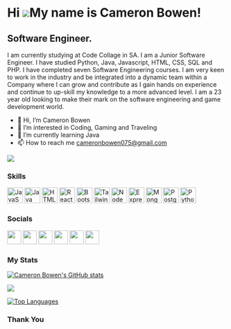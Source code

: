 Hi ![](https://user-images.githubusercontent.com/18350557/176309783-0785949b-9127-417c-8b55-ab5a4333674e.gif)My name is Cameron Bowen!
=====================================================================================================================================

Software Engineer.
------------------

I am currently studying at Code Collage in SA. I am a Junior Software Engineer. I have studied Python, Java, Javascript, HTML, CSS, SQL and PHP. 
I have completed seven Software Engineering courses. I am very keen to work in the industry and be integrated into a dynamic team within a Company 
where I can  grow and contribute as I gain hands on experience and continue to up-skill my knowledge to a more advanced level. I am a 23 year old 
looking to make their mark on the software engineering and game development world.

- 👋 Hi, I’m Cameron Bowen
- 👀 I’m interested in Coding, Gaming and Traveling
- 🌱 I’m currently learning Java
- 📫 How to reach me cameronbowen075@gmail.com

<a href="https://www.github.com/cameronbowen09" target="_blank" rel="noreferrer"><img
src="https://img.shields.io/github/followers/cameronbowen09?logo=github&style=for-the-badge&color=0891b2&labelColor=1c1917" /></a>

### Skills

<p align="left">
<a href="https://developer.mozilla.org/en-US/docs/Web/JavaScript" target="_blank" rel="noreferrer"><img src="https://raw.githubusercontent.com/danielcranney/readme-generator/main/public/icons/skills/javascript-colored.svg" width="36" height="36" alt="JavaScript" /></a>
<a href="https://www.oracle.com/java/" target="_blank" rel="noreferrer"><img src="https://raw.githubusercontent.com/danielcranney/readme-generator/main/public/icons/skills/java-colored.svg" width="36" height="36" alt="Java" /></a>
<a href="https://developer.mozilla.org/en-US/docs/Glossary/HTML5" target="_blank" rel="noreferrer"><img src="https://raw.githubusercontent.com/danielcranney/readme-generator/main/public/icons/skills/html5-colored.svg" width="36" height="36" alt="HTML5" /></a>
<a href="https://reactjs.org/" target="_blank" rel="noreferrer"><img src="https://raw.githubusercontent.com/danielcranney/readme-generator/main/public/icons/skills/react-colored.svg" width="36" height="36" alt="React" /></a>
<a href="https://getbootstrap.com/" target="_blank" rel="noreferrer"><img src="https://raw.githubusercontent.com/danielcranney/readme-generator/main/public/icons/skills/bootstrap-colored.svg" width="36" height="36" alt="Bootstrap" /></a>
<a href="https://tailwindcss.com/" target="_blank" rel="noreferrer"><img src="https://raw.githubusercontent.com/danielcranney/readme-generator/main/public/icons/skills/tailwindcss-colored.svg" width="36" height="36" alt="TailwindCSS" /></a>
<a href="https://nodejs.org/en/" target="_blank" rel="noreferrer"><img src="https://raw.githubusercontent.com/danielcranney/readme-generator/main/public/icons/skills/nodejs-colored.svg" width="36" height="36" alt="NodeJS" /></a>
<a href="https://expressjs.com/" target="_blank" rel="noreferrer"><img src="https://raw.githubusercontent.com/danielcranney/readme-generator/main/public/icons/skills/express-colored.svg" width="36" height="36" alt="Express" /></a>
<a href="https://www.mongodb.com/" target="_blank" rel="noreferrer"><img src="https://raw.githubusercontent.com/danielcranney/readme-generator/main/public/icons/skills/mongodb-colored.svg" width="36" height="36" alt="MongoDB" /></a>
<a href="https://www.postgresql.org/" target="_blank" rel="noreferrer"><img src="https://raw.githubusercontent.com/danielcranney/readme-generator/main/public/icons/skills/postgresql-colored.svg" width="36" height="36" alt="PostgreSQL" /></a>
<a href="https://www.python.org/" target="_blank" rel="noreferrer"><img src="https://raw.githubusercontent.com/danielcranney/readme-generator/main/public/icons/skills/python-colored.svg" width="36" height="36" alt="Python" /></a>
</p>
</p>



### Socials

<p align="left"> <a href="https://discord.com/users/Cameron Bowen" target="_blank" rel="noreferrer"><img src="https://raw.githubusercontent.com/danielcranney/readme-generator/main/public/icons/socials/discord.svg" width="32" height="32" /></a> <a href="https://www.facebook.com/Cameron Bowen" target="_blank" rel="noreferrer"><img src="https://raw.githubusercontent.com/danielcranney/readme-generator/main/public/icons/socials/facebook.svg" width="32" height="32" /></a> <a href="https://www.github.com/Cameron Bowen" target="_blank" rel="noreferrer"><img src="https://raw.githubusercontent.com/danielcranney/readme-generator/main/public/icons/socials/github.svg" width="32" height="32" /></a> <a href="http://www.instagram.com/Cameron Bowen" target="_blank" rel="noreferrer"><img src="https://raw.githubusercontent.com/danielcranney/readme-generator/main/public/icons/socials/instagram.svg" width="32" height="32" /></a> <a href="https://www.linkedin.com/in/Cameron Bowenn" target="_blank" rel="noreferrer"><img src="https://raw.githubusercontent.com/danielcranney/readme-generator/main/public/icons/socials/linkedin.svg" width="32" height="32" /></a> <a href="https://www.youtube.com/c/Cameron Bowen" target="_blank" rel="noreferrer"><img src="https://raw.githubusercontent.com/danielcranney/readme-generator/main/public/icons/socials/youtube.svg" width="32" height="32" /></a></p>



### My Stats

<a href="http://www.github.com/cameronbowen09"><img src="https://github-readme-stats.vercel.app/api?username=cameronbowen09&show_icons=true&hide=&count_private=true&title_color=FF8C00&text_color=ffffff&icon_color=FF8C00&bg_color=1c1917&hide_border=true&show_icon=true" alt="Cameron Bowen's GitHub stats" /></a>

<a href="http://www.github.com/cameronbowen09"><img src="https://github-readme-streak-stats.herokuapp.com/?user=cameronbowen09&stroke=ffffff&background=1c1917&ring=FF8C00&fire=880808&currStreakNum=ffffff&currStreakLabel=FF8C00&sideNums=ffffff&sideLabels=FF8C00&dates=ffffff&hide_border=true" /></a>

<a href="https://github.com/cameronbowen09" align="left"><img src="https://github-readme-stats.vercel.app/api/top-langs/?username=cameronbowen09&langs_count=10&title_color=FF8C00&text_color=FF8C00&icon_color=FF8C00&bg_color=1c1917&hide_border=true&locale=en&custom_title=Top%20%Languages" alt="Top Languages" /></a>

### Thank You
